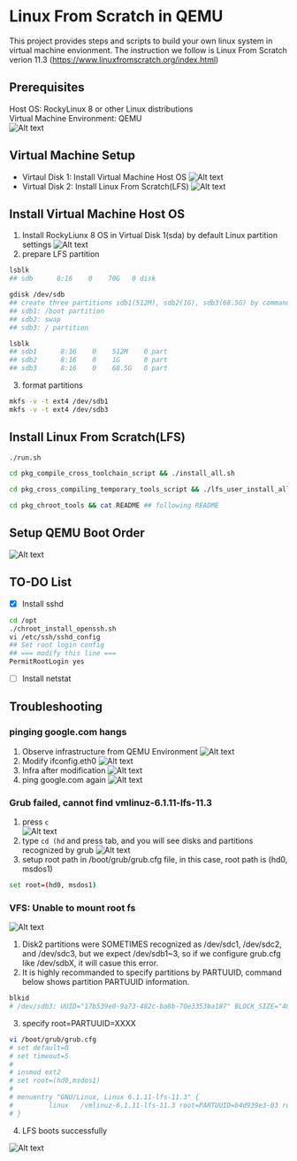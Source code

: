 # Linux From Scratch in QEMU
This project provides steps and scripts to build your own linux system in virtual machine envionment. The instruction we follow is Linux From Scratch verion 11.3 (https://www.linuxfromscratch.org/index.html)

## Prerequisites
Host OS: RockyLinux 8 or other Linux distributions<br />
Virtual Machine Environment: QEMU<br />
![Alt text](img/image.png)<br />

## Virtual Machine Setup
* Virtaul Disk 1: Install Virtual Machine Host OS
![Alt text](img/image-1.png)
* Virtual Disk 2: Install Linux From Scratch(LFS)
![Alt text](img/image-2.png)

## Install Virtual Machine Host OS
1. Install RockyLiunx 8 OS in Virtual Disk 1(sda) by default Linux partition settings
![Alt text](img/image-4.png)
2. prepare LFS partition
```sh
lsblk
## sdb      8:16    0    70G   0 disk

gdisk /dev/sdb
## create three partitions sdb1(512M), sdb2(1G), sdb3(68.5G) by command (ref: https://linux.die.net/man/8/gdisk). Note that sdb2 needs to change type "Linux swap / Solaris"(hex code=82)
## sdb1: /boot partition
## sdb2: swap
## sdb3: / partition

lsblk
## sdb1      8:16    0    512M    0 part
## sdb2      8:16    0    1G      0 part
## sdb3      8:16    0    68.5G   0 part
```
3. format partitions
```sh
mkfs -v -t ext4 /dev/sdb1
mkfs -v -t ext4 /dev/sdb3
```

## Install Linux From Scratch(LFS)
```sh
./run.sh

cd pkg_compile_cross_toolchain_script && ./install_all.sh

cd pkg_cross_compiling_temporary_tools_script && ./lfs_user_install_all.sh

cd pkg_chroot_tools && cat README ## following README
```

## Setup QEMU Boot Order
![Alt text](img/image7.png)

## TO-DO List
- [x] Install sshd
```sh
cd /opt
./chroot_install_openssh.sh
vi /etc/ssh/sshd_config
## Set root login config
## === modify this line ===
PermitRootLogin yes
```


- [ ] Install netstat


## Troubleshooting
### pinging google.com hangs
1. Observe infrastructure from QEMU Environment
![Alt text](img/infra.jpg)
2. Modify ifconfig.eth0
![Alt text](img/image8.png)
3. Infra after modification
![Alt text](img/lfs-networking-infra.jpg)
4. ping google.com again
![Alt text](img/image9.png)


### Grub failed, cannot find vmlinuz-6.1.11-lfs-11.3
1. press `c`  
![Alt text](img/gnu_grub.png)
2. type `cd (hd` and press tab, and you will see disks and partitions recognized by grub
![Alt text](img/find_boot_disk_partition.png)
3. setup root path in /boot/grub/grub.cfg file, in this case, root path is (hd0, msdos1)
```sh
set root=(hd0, msdos1)
```


### VFS: Unable to mount root fs
![Alt text](img/VFS_unable_to_mount_root_fs.png)
1. Disk2 partitions were SOMETIMES recognized as /dev/sdc1, /dev/sdc2, and /dev/sdc3, but we expect /dev/sdb1~3, so if we configure grub.cfg like /dev/sdbX, it will casue this error.
2. It is highly recommanded to specify partitions by PARTUUID, command below shows partition PARTUUID information.
```sh
blkid
# /dev/sdb3: UUID="17b539e0-9a73-482c-ba8b-70e3353ba187" BLOCK_SIZE="4096" TYPE="ext4" PARTUUID="b4d939e3-03"
```
3. specify root=PARTUUID=XXXX 
```sh
vi /boot/grub/grub.cfg
# set default=0
# set timeout=5
#
# insmod ext2
# set root=(hd0,msdos1)
#
# menuentry "GNU/Linux, Linux 6.1.11-lfs-11.3" {
#         linux   /vmlinuz-6.1.11-lfs-11.3 root=PARTUUID=b4d939e3-03 ro
# }
```
4. LFS boots successfully

![Alt text](img/lfs.png)

